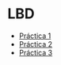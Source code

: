 # LBD

 <ul>
  <li><a href="https://github.com/drdz/LBD/blob/master/Pr-ctica%201/Pr%C3%A1ctica1.sql">Práctica 1</a></li>
  <li><a href="https://github.com/drdz/LBD/blob/master/Practica%202/Practica2.sql">Práctica 2</a></li>
  <li><a href="https://raw.githubusercontent.com/drdz/LBD/master/Practica%203/Practica3.PNG">Práctica 3</a>
</ul> 
